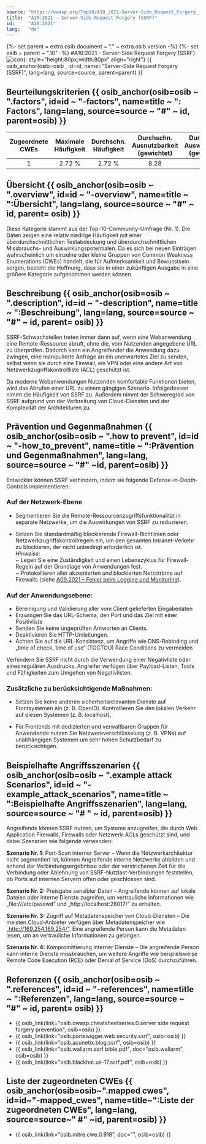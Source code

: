 ```yaml
---
source: "https://owasp.org/Top10/A10_2021-Server-Side_Request_Forgery_(SSRF)/"
title:  "A10:2021 – Server-Side Request Forgery (SSRF)"
id:     "A10:2021"
lang:   "de"
---
```

{%- set parent = extra.osib.document ~ "." ~ extra.osib.version -%}
{%- set osib = parent ~ ".10" -%}
#A10:2021 – Server-Side Request Forgery (SSRF) ![icon](assets/TOP_10_Icons_Final_SSRF.png){: style="height:80px;width:80px" align="right"} {{ osib_anchor(osib=osib , id=id, name="Server-Side Request Forgery (SSRF)", lang=lang, source=source, parent=parent) }}


## Beurteilungskriterien {{ osib_anchor(osib=osib ~ ".factors", id=id ~ "-factors", name=title ~ ": Factors", lang=lang, source=source ~ "#" ~ id, parent=osib) }}

| Zugeordnete CWEs | Maximale Häufigkeit | Durchschn. Häufigkeit | Durchschn. Ausnutzbarkeit (gewichtet) | Durchschn. Auswirkungen (gewichtet) | Maximale Abdeckung | Durchschnittliche Abdeckung | Gesamtanzahl | CVEs insgesamt |
|:-------------:|:--------------------:|:--------------------:|:--------------:|:--------------:|:----------------------:|:---------------------:|:-------------------:|:------------:|
| 1           | 2.72 %              | 2.72 %              | 8.28                 | 6.72                | 67.72 %       | 67.72 %       | 9,503             | 385        |

## Übersicht {{ osib_anchor(osib=osib ~ ".overview", id=id ~ "-overview", name=title ~ ":Übersicht", lang=lang, source=source ~ "#" ~ id, parent= osib) }}

Diese Kategorie stammt aus der Top-10-Community-Umfrage (Nr. 1). Die Daten zeigen eine relativ niedrige Häufigkeit mit einer überdurchschnittlichen Testabdeckung und überdurchschnittlichen Missbrauchs- und Auswirkungspotentialen. Da es sich bei neuen Einträgen wahrscheinlich um einzelne oder kleine Gruppen von Common Weakness Enumerations (CWEs) handelt, die für Aufmerksamkeit und Bewusstsein sorgen, besteht die Hoffnung, dass sie in einer zukünftigen Ausgabe in eine größere Kategorie aufgenommen werden können.

## Beschreibung {{ osib_anchor(osib=osib ~ ".description", id=id ~ "-description", name=title ~ ":Beschreibung", lang=lang, source=source ~ "#" ~ id, parent= osib) }}

SSRF-Schwachstellen treten immer dann auf, wenn eine Webanwendung eine Remote-Ressource abruft, ohne die, vom Nutzenden angegebene URL zu überprüfen. Dadurch kann ein Angreifender die Anwendung dazu zwingen, eine manipulierte Anfrage an ein unerwartetes Ziel zu senden, selbst wenn sie durch eine Firewall, ein VPN oder eine andere Art von Netzwerkzugriffskontrollliste (ACL) geschützt ist.

Da moderne Webanwendungen Nutzenden komfortable Funktionen bieten, wird das Abrufen einer URL zu einem gängigen Szenario. 
Infolgedessen nimmt die Häufigkeit von SSRF zu. 
Außerdem nimmt der Schweregrad von SSRF aufgrund von der Verbreitung von Cloud-Diensten und der Komplexität der Architekturen zu.

## Prävention und Gegenmaßnahmen {{ osib_anchor(osib=osib ~ ".how to prevent", id=id ~ "-how_to_prevent", name=title ~ ":Prävention und Gegenmaßnahmen", lang=lang, source=source ~ "#" ~id, parent=osib) }}

Entwickler können SSRF verhindern, indem sie folgende Defense-in-Depth-Controls implementieren:

### **Auf der Netzwerk-Ebene**

- Segmentieren Sie die Remote-Ressourcenzugriffsfunktionalität in separate Netzwerke, um die Auswirkungen von SSRF zu reduzieren.

- Setzen Sie standardmäßig blockierende Firewall-Richtlinien oder Netzwerkzugriffskontrollregeln ein, um den gesamten Intranet-Verkehr zu blockieren, der nicht unbedingt erforderlich ist.
<br/> *Hinweise:*<br> 
~ Legen Sie eine Zuständigkeit und einen Lebenszyklus für Firewall-Regeln auf der Grundlage von Anwendungen fest.<br/>
~ Protokollieren aller akzeptierten *und* blockierten Netzströme auf Firewalls (siehe [A09:2021 – Fehler beim Logging und Monitoring](A09_2021-Security_Logging_and_Monitoring_Failures.de.md)).

### **Auf der Anwendungsebene:**

* Bereinigung und Validierung aller vom Client gelieferten Eingabedaten
* Erzwingen Sie das URL-Schema, den Port und das Ziel mit einer Positivliste
* Senden Sie keine ungeprüften Antworten an Clients.
* Deaktivieren Sie HTTP-Umleitungen.
* Achten Sie auf die URL-Konsistenz, um Angriffe wie DNS-Rebinding und „time of check, time of use“ (TOCTOU) Race Conditions zu vermeiden


Verhindern Sie SSRF nicht durch die Verwendung einer Negativliste oder eines regulären Ausdrucks. Angreifer verfügen über Payload-Listen, Tools und Fähigkeiten zum Umgehen von Negativlisten.

### **Zusätzliche zu berücksichtigende Maßnahmen:**

- Setzen Sie keine anderen sicherheitsrelevanten Dienste auf Frontsystemen ein (z. B. OpenID). Kontrollieren Sie den lokalen Verkehr auf diesen Systemen (z. B. localhost).

- Für Frontends mit dedizierten und verwaltbaren Gruppen für Anwendende nutzen Sie Netzwerkverschlüsselung (z. B. VPNs) auf unabhängigen Systemen um sehr hohen Schutzbedarf zu berücksichtigen.

## Beispielhafte Angriffsszenarien {{ osib_anchor(osib=osib ~ ".example attack Scenarios", id=id ~ "-example_attack_scenarios", name=title ~ ":Beispielhafte Angriffsszenarien", lang=lang, source=source ~ "# " ~ id, parent=osib) }}

Angreifende können SSRF nutzen, um Systeme anzugreifen, die durch Web Application Firewalls, Firewalls oder Netzwerk-ACLs geschützt sind, und dabei Szenarien wie folgende verwenden:

**Szenario Nr. 1:** Port-Scan interner Server – Wenn die Netzwerkarchitektur nicht segmentiert ist, können Angreifende interne Netzwerke abbilden und anhand der Verbindungsergebnisse oder der verstrichenen Zeit für die Verbindung oder Ablehnung von SSRF-Nutzlast-Verbindungen feststellen, ob Ports auf internen Servern offen oder geschlossen sind.

**Szenario Nr. 2:** Preisgabe sensibler Daten – Angreifende können auf lokale Dateien oder interne Dienste zugreifen, um vertrauliche Informationen wie „file:///etc/passwd“ und „http://localhost:28017/“ zu erhalten.

**Szenario Nr. 3:** Zugriff auf Metadatenspeicher von Cloud-Diensten – Die meisten Cloud-Anbieter verfügen über Metadatenspeicher wie „http://169.254.169.254/“. Eine angreifende Person kann die Metadaten lesen, um an vertrauliche Informationen zu gelangen.

**Szenario Nr. 4:** Kompromittierung interner Dienste – Die angreifende Person kann interne Dienste missbrauchen, um weitere Angriffe wie beispielsweise Remote Code Execution (RCE) oder Denial of Service (DoS) durchzuführen.

## Referenzen {{ osib_anchor(osib=osib ~ ".references", id=id ~ "-references", name=title ~ ":Referenzen", lang=lang, source=source ~ "#" ~ id, parent= osib) }}
-   {{ osib_link(link="osib.owasp.cheatsheetseries.0.server side request forgery prevention", osib=osib) }} <!--- [OWASP - Server-Side Request Forgery Prevention Cheat Sheet](https://cheatsheetseries.owasp.org/cheatsheets/Server_Side_Request_Forgery_Prevention_Cheat_Sheet.html) --->
-   {{ osib_link(link="osib.portswigger.web security.ssrf", osib=osib) }} <!--- [PortSwigger - Server-side request forgery (SSRF)](https://portswigger.net/web-security/ssrf) --->
-   {{ osib_link(link="osib.acunetix.blog.ssrf", osib=osib) }} <!--- [Acunetix - What is Server-Side Request Forgery (SSRF)?](https://www.acunetix.com/blog/articles/server-side-request-forgery-vulnerability/)  --->
-   {{ osib_link(link="osib.wallarm.ssrf bible.pdf", doc="osib.wallarm", osib=osib) }} <!--- [SSRF bible](https://cheatsheetseries.owasp.org/assets/Server_Side_Request_Forgery_Prevention_Cheat_Sheet_SSRF_Bible.pdf) --->
-   {{ osib_link(link="osib.blackhat.us-17.ssrf.pdf", osib=osib) }} <!--- [A New Era of SSRF - Exploiting URL Parser in Trending Programming Languages!](https://www.blackhat.com/docs/us-17/thursday/us-17-Tsai-A-New-Era-Of-SSRF-Exploiting-URL-Parser-In-Trending-Programming-Languages.pdf) --->


## Liste der zugeordneten CWEs {{ osib_anchor(osib=osib~".mapped cwes", id=id~"-mapped_cwes", name=title~":Liste der zugeordneten CWEs", lang=lang, source=source~" #" ~id, parent=osib) }}
- {{ osib_link(link="osib.mitre.cwe.0.918", doc="", osib=osib) }} <!-- [CWE-918: Server-Side Request Forgery (SSRF)](https://cwe.mitre.org/data/definitions/918.html) -->
